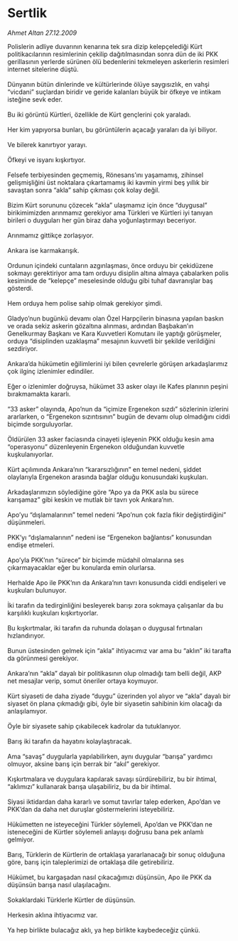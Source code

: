# Sertlik

*Ahmet Altan 27.12.2009*

<div class="taraf_structure_2col_1zq">
<div class="margen_n">



 <p>Polislerin adliye duvarının kenarına tek sıra dizip kelepçelediği Kürt politikacılarının resimlerinin çekilip dağıtılmasından sonra dün de iki PKK gerillasının yerlerde sürünen ölü bedenlerini tekmeleyen askerlerin resimleri internet sitelerine düştü. <br/><br/>Dünyanın bütün dinlerinde ve kültürlerinde ölüye saygısızlık, en vahşi “vicdani” suçlardan biridir ve geride kalanları büyük bir öfkeye ve intikam isteğine sevk eder. <br/><br/>Bu iki görüntü Kürtleri, özellikle de Kürt gençlerini çok yaraladı. <br/><br/>Her kim yapıyorsa bunları, bu görüntülerin açacağı yaraları da iyi biliyor. <br/><br/>Ve bilerek kanırtıyor yarayı. <br/><br/>Öfkeyi ve isyanı kışkırtıyor. <br/><br/>Felsefe terbiyesinden geçmemiş, Rönesans’ını yaşamamış, zihinsel gelişmişliğini üst noktalara çıkartamamış iki kavmin yirmi beş yıllık bir savaştan sonra “akla” sahip çıkması çok kolay değil. <br/><br/>Bizim Kürt sorununu çözecek “akla” ulaşmamız için önce “duygusal” birikimimizden arınmamız gerekiyor ama Türkleri ve Kürtleri iyi tanıyan birileri o duyguları her gün biraz daha yoğunlaştırmayı beceriyor. <br/><br/>Arınmamız gittikçe zorlaşıyor. <br/><br/>Ankara ise karmakarışık. <br/><br/>Ordunun içindeki cuntaların azgınlaşması, önce orduyu bir çekidüzene sokmayı gerektiriyor ama tam orduyu disiplin altına almaya çabalarken polis kesiminde de “kelepçe” meselesinde olduğu gibi tuhaf davranışlar baş gösterdi. <br/><br/>Hem orduya hem polise sahip olmak gerekiyor şimdi. <br/><br/>Gladyo’nun bugünkü devamı olan Özel Harpçilerin binasına yapılan baskın ve orada sekiz askerin gözaltına alınması, ardından Başbakan’ın Genelkurmay Başkanı ve Kara Kuvvetleri Komutanı ile yaptığı görüşmeler, orduya “disiplinden uzaklaşma” mesajının kuvvetli bir şekilde verildiğini sezdiriyor. <br/><br/>Ankara’da hükümetin eğilimlerini iyi bilen çevrelerle görüşen arkadaşlarımız çok ilginç izlenimler edindiler. <br/><br/>Eğer o izlenimler doğruysa, hükümet 33 asker olayı ile Kafes planının peşini bırakmamakta kararlı. <br/><br/>“33 asker” olayında, Apo’nun da “içimize Ergenekon sızdı” sözlerinin izlerini ararlarken, o “Ergenekon sızıntısının” bugün de devamı olup olmadığını ciddi biçimde sorguluyorlar. <br/><br/>Öldürülen 33 asker faciasında cinayeti işleyenin PKK olduğu kesin ama “operasyonu” düzenleyenin Ergenekon olduğundan kuvvetle kuşkulanıyorlar. <br/><br/>Kürt açılımında Ankara’nın “kararsızlığının” en temel nedeni, şiddet olaylarıyla Ergenekon arasında bağlar olduğu konusundaki kuşkuları. <br/><br/>Arkadaşlarımızın söylediğine göre “Apo ya da PKK asla bu sürece karışamaz” gibi keskin ve mutlak bir tavrı yok Ankara’nın. <br/><br/>Apo’yu “dışlamalarının” temel nedeni “Apo’nun çok fazla fikir değiştirdiğini” düşünmeleri. <br/><br/>PKK’yı “dışlamalarının” nedeni ise “Ergenekon bağlantısı” konusundan endişe etmeleri. <br/><br/>Apo’yla PKK’nın “sürece” bir biçimde müdahil olmalarına ses çıkarmayacaklar eğer bu konularda emin olurlarsa. <br/><br/>Herhalde Apo ile PKK’nın da Ankara’nın tavrı konusunda ciddi endişeleri ve kuşkuları bulunuyor. <br/><br/>İki tarafın da tedirginliğini besleyerek barışı zora sokmaya çalışanlar da bu karşılıklı kuşkuları kışkırtıyorlar. <br/><br/>Bu kışkırtmalar, iki tarafın da ruhunda dolaşan o duygusal fırtınaları hızlandırıyor. <br/><br/>Bunun üstesinden gelmek için “akla” ihtiyacımız var ama bu “aklın” iki tarafta da görünmesi gerekiyor. <br/><br/>Ankara’nın “akla” dayalı bir politikasının olup olmadığı tam belli değil, AKP net mesajlar verip, somut öneriler ortaya koymuyor. <br/><br/>Kürt siyaseti de daha ziyade “duygu” üzerinden yol alıyor ve “akla” dayalı bir siyaset ön plana çıkmadığı gibi, öyle bir siyasetin sahibinin kim olacağı da anlaşılamıyor. <br/><br/>Öyle bir siyasete sahip çıkabilecek kadrolar da tutuklanıyor. <br/><br/>Barış iki tarafın da hayatını kolaylaştıracak. <br/><br/>Ama “savaş” duygularla yapılabilirken, aynı duygular “barışa” yardımcı olmuyor, aksine barış için berrak bir “akıl” gerekiyor. <br/><br/>Kışkırtmalara ve duygulara kapılarak savaşı sürdürebiliriz, bu bir ihtimal, “aklımızı” kullanarak barışa ulaşabiliriz, bu da bir ihtimal. <br/><br/>Siyasi iktidardan daha kararlı ve somut tavırlar talep ederken, Apo’dan ve PKK’dan da daha net duruşlar göstermelerini isteyebiliriz. <br/><br/>Hükümetten ne isteyeceğini Türkler söylemeli, Apo’dan ve PKK’dan ne isteneceğini de Kürtler söylemeli anlayışı doğrusu bana pek anlamlı gelmiyor. <br/><br/>Barış, Türklerin de Kürtlerin de ortaklaşa yararlanacağı bir sonuç olduğuna göre, barış için taleplerimizi de ortaklaşa dile getirebiliriz. <br/><br/>Hükümet, bu kargaşadan nasıl çıkacağımızı düşünsün, Apo ile PKK da düşünsün barışa nasıl ulaşılacağını. <br/><br/>Sokaklardaki Türklerle Kürtler de düşünsün. <br/><br/>Herkesin aklına ihtiyacımız var. <br/><br/>Ya hep birlikte bulacağız aklı, ya hep birlikte kaybedeceğiz çünkü.</p>
<br/>
<br/>
<br/>



<br/>


<div id="taraf_not">
</div>

</div>


</div>
